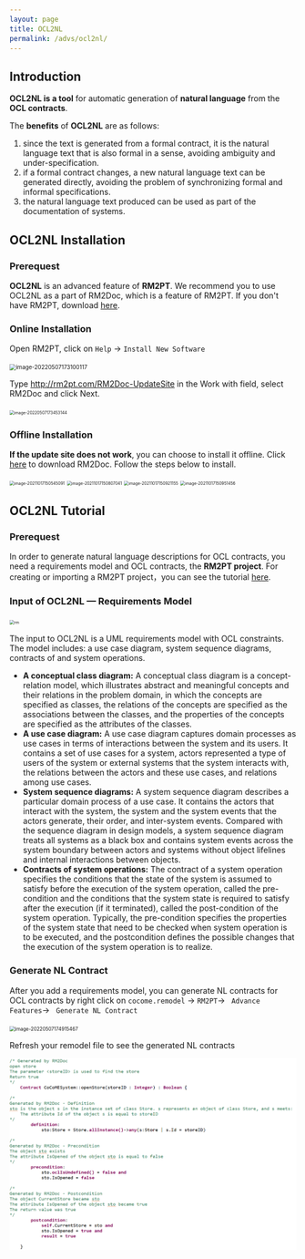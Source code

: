 ```yaml
---
layout: page
title: OCL2NL
permalink: /advs/ocl2nl/
---
```



##  Introduction

**OCL2NL is a tool**  for automatic generation of **natural language** from the **OCL contracts**.

 The **benefits** of **OCL2NL** are as follows:

1. since the text is generated from a formal contract, it is the natural language text that is also formal in a sense, avoiding ambiguity and under-specification.
2. if a formal contract changes, a new natural language text can be generated directly, avoiding the problem of synchronizing formal and informal specifications.
3. the natural language text produced can be used as part of the documentation of systems.

## OCL2NL Installation

### Prerequest

**OCL2NL** is an advanced feature of **RM2PT**. We recommend you to use OCL2NL as a part of RM2Doc, which is a feature of RM2PT. If you don't have RM2PT, download [here](https://rm2pt.com/downloads/).

### Online Installation

Open RM2PT, click on `Help` -> `Install New Software`

<img src="../../imgs/RM2Doc/image-20220507173100117.png" alt="image-20220507173100117" style="zoom: 70%;" />



Type http://rm2pt.com/RM2Doc-UpdateSite in the Work with field, select RM2Doc and click Next.

<img src="../../imgs/RM2Doc/image-20220507173453144.png" alt="image-20220507173453144" style="zoom: 50%;" />

### Offline Installation

**If the update site does not work**, you can choose to install it offline. Click [here](https://github.com/RM2PT/RM2Doc-UpdateSite/releases/download/v1.0.0/com.rm2pt.generator.rm2doc.updatesite-1.0.0-SNAPSHOT.zip) to download RM2Doc. Follow the steps below to install.

<img src="../../imgs/RM2Doc/image-20211017150545091.png" alt="image-20211017150545091" style="zoom: 50%;" />

<img src="../../imgs/RM2Doc/image-20211017150807041.png" alt="image-20211017150807041" style="zoom: 50%;" />

<img src="../../imgs/RM2Doc/image-20211017150921155.png" alt="image-20211017150921155" style="zoom: 50%;" />

<img src="../../imgs/RM2Doc/image-20211017150951456.png" alt="image-20211017150951456" style="zoom: 50%;" />

## OCL2NL Tutorial

### Prerequest

In order to generate natural language descriptions for OCL contracts, you need a requirements model and OCL contracts, the **RM2PT project**. For creating or importing a RM2PT project，you can see the tutorial [here](https://rm2pt.com/tutorial/user/create_new_project).

### Input of OCL2NL — Requirements Model

<img src="../../imgs/RM2Doc/rm.png" alt="rm" style="zoom: 50%;" />

The input to OCL2NL is a UML requirements model with OCL constraints. The model includes: a use case diagram, system sequence diagrams, contracts of and system operations.

- **A conceptual class diagram:** A conceptual class diagram is a concept-relation model, which illustrates abstract and meaningful concepts and their relations in the problem domain, in which the concepts are specified as classes, the relations of the concepts are specified as the associations between the classes, and the properties of the concepts are specified as the attributes of the classes.
- **A use case diagram:** A use case diagram captures domain processes as use cases in terms of interactions between the system and its users. It contains a set of use cases for a system, actors represented a type of users of the system or external systems that the system interacts with, the relations between the actors and these use cases, and relations among use cases.
- **System sequence diagrams:** A system sequence diagram describes a particular domain process of a use case. It contains the actors that interact with the system, the system and the system events that the actors generate, their order, and inter-system events. Compared with the sequence diagram in design models, a system sequence diagram treats all systems as a black box and contains system events across the system boundary between actors and systems without object lifelines and internal interactions between objects.
- **Contracts of system operations:** The contract of a system operation specifies the conditions that the state of the system is assumed to satisfy before the execution of the system operation, called the pre-condition and the conditions that the system state is required to satisfy after the execution (if it terminated), called the post-condition of the system operation. Typically, the pre-condition specifies the properties of the system state that need to be checked when system operation is to be executed, and the postcondition defines the possible changes that the execution of the system operation is to realize.

### Generate NL Contract

After you add a requirements model, you can generate NL contracts for OCL contracts by right click on `cocome.remodel` -> `RM2PT`-> ` Advance Features`-> ` Generate NL Contract`

<img src="../../imgs/RM2Doc/image-20220507174915467.png" alt="image-20220507174915467" style="zoom: 60%;" />

Refresh your remodel file to see the generated NL contracts

<img src="../../imgs/RM2Doc/1691751188251.png" alt="image-202308111912" style="zoom: 60%;" />
